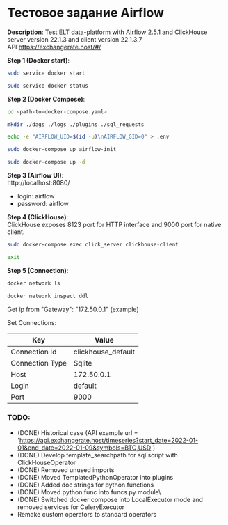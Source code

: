 # Тестовое задание Airflow 

**Description**: Test ELT data-platform with Airflow 2.5.1 and ClickHouse server version 22.1.3 and client version 22.1.3.7  
API https://exchangerate.host/#/


**Step 1 (Docker start)**:  
```sh
sudo service docker start
```  
```sh
sudo service docker status 
```  


**Step 2 (Docker Compose)**:  
```sh
cd <path-to-docker-compose.yaml>  
```  
```sh
mkdir ./dags ./logs ./plugins ./sql_requests  
```  
```sh
echo -e "AIRFLOW_UID=$(id -u)\nAIRFLOW_GID=0" > .env
```  
```sh
sudo docker-compose up airflow-init  
```  
```sh
sudo docker-compose up -d 
```  


**Step 3 (Airflow UI)**:  
 http://localhost:8080/
- login: airflow  
- password: airflow  


**Step 4 (ClickHouse)**:  
ClickHouse exposes 8123 port for HTTP interface and 9000 port for native client.  
```sh
sudo docker-compose exec click_server clickhouse-client  
```  
```sh
exit  
```


**Step 5 (Connection)**:  
```sh
docker network ls  
```
```sh
docker network inspect ddl  
```  
Get ip from "Gateway": "172.50.0.1" (example)  

Set Connections:

| Key             | Value              |
|-----------------|--------------------|
| Connection Id   | clickhouse_default |
| Connection Type | Sqlite             |
| Host            | 172.50.0.1         |
| Login           | default            |
| Port            | 9000               |


### TODO:    
- (DONE) Historical case  (API example url = 'https://api.exchangerate.host/timeseries?start_date=2022-01-01&end_date=2022-01-09&symbols=BTC,USD')  
- (DONE) Develop template_searchpath for sql script with ClickHouseOperator
- (DONE) Removed unused imports
- (DONE) Moved TemplatedPythonOperator into plugins
- (DONE) Added doc strings for python functions
- (DONE) Moved python func into funcs.py module\
- (DONE) Switched docker compose into LocalExecutor mode and removed services for CeleryExecutor
- Remake custom operators to standard operators

